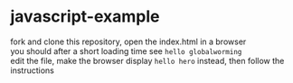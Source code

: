 # javascript-example

fork and clone this repository, open the index.html in a browser  
you should after a short loading time see `hello globalworming`  
edit the file, make the browser display `hello hero` instead, then follow the instructions


